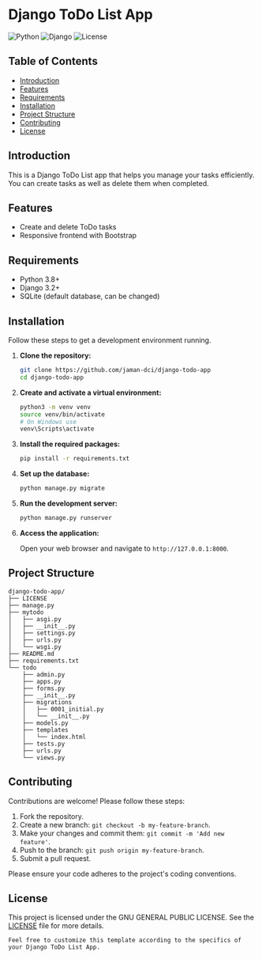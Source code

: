 # Django ToDo List App

![Python](https://img.shields.io/badge/python-3.8%2B-blue)
![Django](https://img.shields.io/badge/django-3.2%2B-green)
![License](https://img.shields.io/badge/license-GNU-brightgreen)

## Table of Contents

- [Introduction](#introduction)
- [Features](#features)
- [Requirements](#requirements)
- [Installation](#installation)
- [Project Structure](#project-structure)
- [Contributing](#contributing)
- [License](#license)

## Introduction

This is a Django ToDo List app that helps you manage your tasks efficiently. You can create tasks as well as delete them when completed.

## Features

- Create and delete ToDo tasks
- Responsive frontend with Bootstrap

## Requirements

- Python 3.8+
- Django 3.2+
- SQLite (default database, can be changed)

## Installation

Follow these steps to get a development environment running.

1. **Clone the repository:**

   ```bash
   git clone https://github.com/jaman-dci/django-todo-app
   cd django-todo-app
   ```

2. **Create and activate a virtual environment:**

   ```bash
   python3 -m venv venv
   source venv/bin/activate
   # On Windows use
   venv\Scripts\activate
   ```

3. **Install the required packages:**

   ```bash
   pip install -r requirements.txt
   ```

4. **Set up the database:**

   ```bash
   python manage.py migrate
   ```

5. **Run the development server:**

   ```bash
   python manage.py runserver
   ```

6. **Access the application:**

   Open your web browser and navigate to `http://127.0.0.1:8000`.


## Project Structure

```
django-todo-app/
├── LICENSE
├── manage.py
├── mytodo
│   ├── asgi.py
│   ├── __init__.py
│   ├── settings.py
│   ├── urls.py
│   └── wsgi.py
├── README.md
├── requirements.txt
└── todo
    ├── admin.py
    ├── apps.py
    ├── forms.py
    ├── __init__.py
    ├── migrations
    │   ├── 0001_initial.py
    │   └── __init__.py
    ├── models.py
    ├── templates
    │   └── index.html
    ├── tests.py
    ├── urls.py
    └── views.py
```

## Contributing

Contributions are welcome! Please follow these steps:

1. Fork the repository.
2. Create a new branch: `git checkout -b my-feature-branch`.
3. Make your changes and commit them: `git commit -m 'Add new feature'`.
4. Push to the branch: `git push origin my-feature-branch`.
5. Submit a pull request.

Please ensure your code adheres to the project's coding conventions.

## License

This project is licensed under the GNU GENERAL PUBLIC LICENSE. See the [LICENSE](LICENSE) file for more details.

```
Feel free to customize this template according to the specifics of your Django ToDo List App.
```

